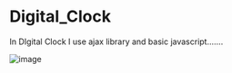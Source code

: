 # Digital_Clock

In DIgital Clock I use ajax library and basic javascript.......

![image](https://user-images.githubusercontent.com/81670997/166095105-79984c40-e130-446b-afaf-d6e39137e503.png)

